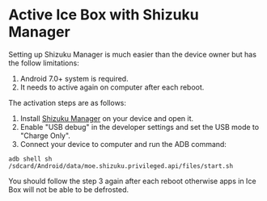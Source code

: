 <script src="/main.js?raw=true"></script>

# Active Ice Box with Shizuku Manager

Setting up Shizuku Manager is much easier than the device owner but has the follow limitations:

1. Android 7.0+ system is required.
2. It needs to active again on computer after each reboot.

The activation steps are as follows:

1. Install [Shizuku Manager](https://play.google.com/store/apps/details?id=moe.shizuku.privileged.api) on your device and open it.
2. Enable "USB debug" in the developer settings and set the USB mode to "Charge Only".
3. Connect your device to computer and run the ADB command:

```
adb shell sh /sdcard/Android/data/moe.shizuku.privileged.api/files/start.sh
```

You should follow the step 3 again after each reboot otherwise apps in Ice Box will not be able to be defrosted.
